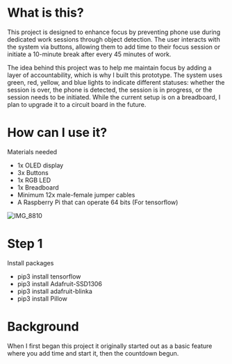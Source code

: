 # What is this?

This project is designed to enhance focus by preventing phone use during dedicated work sessions through object detection. The user interacts with the system via buttons, allowing them to add time to their focus session or initiate a 10-minute break after every 45 minutes of work.

The idea behind this project was to help me maintain focus by adding a layer of accountability, which is why I built this prototype. The system uses green, red, yellow, and blue lights to indicate different statuses: whether the session is over, the phone is detected, the session is in progress, or the session needs to be initiated. While the current setup is on a breadboard, I plan to upgrade it to a circuit board in the future.

# How can I use it?

Materials needed
- 1x OLED display
- 3x Buttons 
- 1x RGB LED 
- 1x Breadboard
- Minimum 12x male-female jumper cables 
- A Raspberry Pi that can operate 64 bits (For tensorflow)

![IMG_8810](https://github.com/user-attachments/assets/ea6aba26-966b-43eb-ac72-860d29def78d)


# Step 1

Install packages
- pip3 install tensorflow
- pip3 install Adafruit-SSD1306
- pip3 install adafruit-blinka
- pip3 install Pillow

# Background

When I first began this project it originally started out as a basic feature where you add time and start it, then the countdown begun. 


